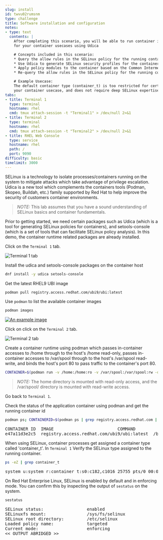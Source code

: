 ```yaml
---
slug: install
id: twvu02rumsnm
type: challenge
title: Software installation and configuration
notes:
- type: text
  contents: |
    After completing this scenario, you will be able to run container images and generate SELinux profiles customized
    for your container usecases using Udica

    # Concepts included in this scenario:
    * Query the allow rules in the SELinux policy for the running container
    * Use Udica to generate SELinux security profiles for the container
    * Apply policy modules to the container based on the Common Intermediate Language (CIL) file generated by Udica
    * Re-query the allow rules in the SELinux policy for the running container to ensure that actions are allowed

    # Example Usecase:
    The default container type (container_t) is too restricted for certain usecases. For example, if Apache wants to read the home directory, it is restricted by default. Similarly, container_t is too loose for other cases. For example, the Apache running in the container can bind to any network port. Using udica can help you write a new SELinux security profiles that are customized for
    your container usecase, and does not require deep SELinux expertise to craft.
tabs:
- title: Terminal 1
  type: terminal
  hostname: rhel
  cmd: tmux attach-session -t "Terminal1" > /dev/null 2>&1
- title: Terminal 2
  type: terminal
  hostname: rhel
  cmd: tmux attach-session -t "Terminal2" > /dev/null 2>&1
- title: RHEL Web Console
  type: service
  hostname: rhel
  path: /
  port: 9090
difficulty: basic
timelimit: 3000
---
```


SELinux is a technology to isolate processes/containers running on the system to mitigate attacks which take advantage of privilege escalation. Udica is a new tool which complements the containers tools (Podman, Skopeo, Buildah, etc.) family supported by Red Hat to help improve the security of customers container environments.

>_NOTE:_ This lab assumes that you have a sound understanding of SELinux basics and container fundamentals.

Prior to getting started, we need certain packages such as Udica (which is a tool for generating SELinux policies for containers), and setools-console (which is a set of tools that can facilitate SELinux policy analysis). In this demo, the container runtime related packages are already installed.

Click on the `Terminal 1` tab.

![Terminal 1 tab](../assets/terminal1tab.png)

Install the udica and setools-console packages on the container host

```bash
dnf install -y udica setools-console
```

Get the latest RHEL9 UBI image

```bash
podman pull registry.access.redhat.com/ubi9/ubi:latest
```

Use `podman` to list the available container images

```bash
podman images
```

</pre>
<a href="#example_image">
 <img alt="An example image" src="../assets/podmanimages.png" />
</a>

<a href="#" class="lightbox" id="example_image">
 <img alt="An example image" src="../assets/podmanimages.png" />
</a>

Click on click on the `Terminal 2` tab.

![Terminal 2 tab](../assets/terminal2tab.png)

Create a container runtime using podman which passes in-container accesses to /home through to the host's /home read-only, passes in-container accesses to /var/spool through to the host's /var/spool read-write, and binds the host's port 80 to pass traffic to the container's port 80.

```bash
CONTAINER=$(podman run -v /home:/home:ro -v /var/spool:/var/spool:rw -d -p 80:80 -it registry.access.redhat.com/ubi9/ubi)
```

>_NOTE:_ The home directory is mounted with read-only access, and the /var/spool/ directory is mounted with read-write access.

Go back to `Terminal 1`.

Check the status of the application container using podman and get the running container id

```bash
podman ps; CONTAINERID=$(podman ps | grep registry.access.redhat.com | cut -b 1-12)
```

<pre class="file">
CONTAINER ID  IMAGE                         COMMAND               CREATED        STATUS           PORTS               NAMES
e47a11d3e2c5  registry.access.redhat.com/ubi9/ubi:latest  /bin/bash  3 seconds ago  Up 2 seconds ago0.0.0.0:80->80/tcp  naughty_golick
</pre>

When using SELinux, container processes get assigned a container type called 'container_t'. In `Terminal 1` Verify the SELinux type assigned to the running container.

```bash
ps -eZ | grep container_t
```

<pre class="file">
system_u:system_r:container_t:s0:c182,c1016 25755 pts/0 00:00:00 bash
</pre>

On Red Hat Enterprise Linux, SELinux is enabled by default and in enforcing mode.  You can confirm this by inspecting the output of `sestatus`
on the system.

```bash
sestatus
```

<pre class="file">
SELinux status:                 enabled
SELinuxfs mount:                /sys/fs/selinux
SELinux root directory:         /etc/selinux
Loaded policy name:             targeted
Current mode:                   enforcing
<< OUTPUT ABRIDGED >>

<style>
.lightbox {
  display: none;
  position: fixed;
  justify-content: center;
  align-items: center;
  z-index: 999;
  top: 0;
  left: 0;
  right: 0;
  bottom: 0;
  padding: 1rem;
  background: rgba(0, 0, 0, 0.8);
}

.lightbox:target {
  display: flex;
}

.lightbox img {
  max-height: 100%;
}
</style>
